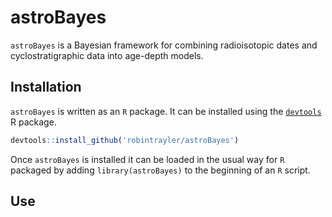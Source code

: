 # astroBayes

`astroBayes` is a Bayesian framework for combining radioisotopic dates and cyclostratigraphic data into age-depth models. 

## Installation

`astroBayes` is written as an `R` package. It can be installed using the [`devtools`](https://github.com/r-lib/devtools) R package. 

```r
devtools::install_github('robintrayler/astroBayes')
```

Once `astroBayes` is installed it can be loaded in the usual way for `R` packaged by adding `library(astroBayes)` to the beginning of an `R` script.

## Use
